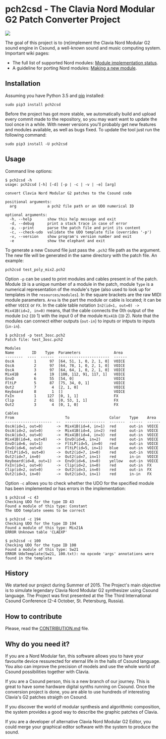 # pch2csd - The Clavia Nord Modular G2 Patch Converter Project

![](https://travis-ci.org/gleb812/pch2csd.svg?branch=master)

The goal of this project is to (re)implement the Clavia Nord Modular G2 sound
engine in Csound, a well-known sound and music computing system. Important wiki
pages:

- The full list of supported Nord modules: [Module implementation
  status](https://github.com/gleb812/pch2csd/wiki/Module-implementation-status).
- A guideline for porting Nord modules: [Making a new
  module](https://github.com/gleb812/pch2csd/wiki/Making-a-new-module).


## Installation

Assuming you have Python 3.5 and
[pip](https://pip.pypa.io/en/stable/installing/) installed:

```
sudo pip3 install pch2csd
```

Before the project has got more stable, we automatically build and upload every
commit made to the repository, so you may want want to update the tool once in a
while.  With newer versions you'll probably get new features and modules
available, as well as bugs fixed. To update the tool just run the following
command:

```
sudo pip3 install -U pch2csd
```

## Usage 

Command line options:

```
$ pch2csd -h
usage: pch2csd [-h] [-d] [-p | -c | -v | -e] [arg]

convert Clavia Nord Modular G2 patches to the Csound code

positional arguments:
  arg              a pch2 file path or an UDO numerical ID

optional arguments:
  -h, --help       show this help message and exit
  -d, --debug      print a stack trace in case of error
  -p, --print      parse the patch file and print its content
  -c, --check-udo  validate the UDO template file (overrides '-p')
  -v, --version    show program's version number and exit
  -e               show the elephant and exit
```

To generate a new Csound file just pass the `.pch2` file path as the argument.
The new file will be generated in the same directory with the patch file. An
example:

```
pch2csd test_poly_mix2.pch2
```

Option `-p` can be used to print modules and cables present in of the patch.
Module `ID` is a unique number of a module in the patch, module `Type` is a
numerical representation of the module's type (also used to look up for
templates in the `resources/modules`). In the square brackets are the raw MIDI
module parameters. `Area` is the part the module or cable is located; it can
be either `VOICE` or `FX`. In the cable table notation `In2(id=1, out=0) ->
Mix41B(id=2, in=0)` means, that the cable connects the 0th output of the module
`In2` (`ID` 1) with the input 0 of the module `Mix41b` (`ID` 2). Note that the
modules can connect either outputs (`out-in`) to inputs or intputs to inputs
(`in-in`).

```
$ pch2csd -p test_3osc.pch2
Patch file: test_3osc.pch2

Modules
Name        ID    Type  Parameters               Area
--------  ----  ------  -----------------------  ------
OscA         1      97  [64, 51, 1, 0, 2, 1, 0]  VOICE
OscA         2      97  [64, 78, 1, 0, 2, 1, 0]  VOICE
OscA         3      97  [64, 64, 1, 0, 2, 1, 0]  VOICE
Mix41B       4      19  [100, 112, 91, 117, 1]   VOICE
EnvD         6      55  [54, 0]                  VOICE
FltLP        5      87  [75, 34, 0, 1]           VOICE
Out2         7       4  [2, 1, 0]                VOICE
Keyboard     8       1  []                       VOICE
FxIn         1     127  [0, 1, 1]                FX
Clip         2      61  [0, 53, 1, 1]            FX
Out2         3       4  [0, 1, 0]                FX

Cables
From                       To                  Color    Type    Area
---------------------  --  ------------------  -------  ------  ------
OscA(id=1, out=0)      ->  Mix41B(id=4, in=1)  red      out-in  VOICE
OscA(id=2, out=0)      ->  Mix41B(id=4, in=2)  red      out-in  VOICE
OscA(id=3, out=0)      ->  Mix41B(id=4, in=3)  red      out-in  VOICE
Mix41B(id=4, out=0)    ->  EnvD(id=6, in=2)    red      out-in  VOICE
EnvD(id=6, out=1)      ->  FltLP(id=5, in=0)   red      out-in  VOICE
EnvD(id=6, out=0)      ->  FltLP(id=5, in=1)   blue     out-in  VOICE
FltLP(id=5, out=0)     ->  Out2(id=7, in=0)    red      out-in  VOICE
Out2(id=7, in=0)       ->  Out2(id=7, in=1)    red      in-in   VOICE
Keyboard(id=8, out=1)  ->  EnvD(id=6, in=0)    yellow   out-in  VOICE
FxIn(id=1, out=0)      ->  Clip(id=2, in=0)    red      out-in  FX
Clip(id=2, out=0)      ->  Out2(id=3, in=0)    red      out-in  FX
Out2(id=3, in=0)       ->  Out2(id=3, in=1)    red      in-in   FX
```

Option `-c` allows you to check whether the UDO for the specified module has
been implemented or has errors in the implementation:

```
$ pch2csd -c 43
Checking UDO for the type ID 43
Found a module of this type: Constant
The UDO template seems to be correct

$ pch2csd -c 194
Checking UDO for the type ID 194
Found a module of this type: Mix21A
ERROR Unknown table 'CLAEXP'

$ pch2csd -c 100
Checking UDO for the type ID 100
Found a module of this type: Sw21
ERROR UdoTemplate(Sw21, 100.txt): no opcode 'args' annotations were found in the template
```

## History

We started our project during Summer of 2015. The Project's main objective is to
simulate legendary Clavia Nord Modular G2 synthesizer using Csound language. The
Project was first presented at the The Third International Csound Conference
(2-4 October, St. Petersburg, Russia).

## How to contribute

Please, read the
[CONTRIBUTION.md](https://github.com/gleb812/pch2csd/blob/master/CONTRIBUTION.md)
file.

## Why do you need it?

If you are a Nord Modular fan, this software allows you to have your favourite
device ressurected for eternal life in the halls of Csound language. You also
can improve the precision of models and use the whole world of Csound
possibilities together with Clavia.

If you are a Csound person, this is a new branch of our journey. This is great
to have some hardware digital synths running on Csound. Once the conversion
project is done, you are able to use hundreds of interesting Clavia's G2 patches
straigth on Csound.

If you discover the world of modular synthesis and algorithmic composition, the
system provides a good way to describe the graphic patches of Clavia.

If you are a developer of alternative Clavia Nord Modular G2 Editor, you could
merge your graphical editor software with the system to produce the sound.

